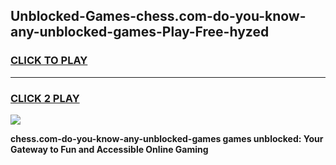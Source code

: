 
## Unblocked-Games-chess.com-do-you-know-any-unblocked-games-Play-Free-hyzed
<h3>
<a href="https://premium76.site?title=chess.com-do-you-know-any-unblocked-games&ref=10A">CLICK TO PLAY</a></h3>
<hr>

<h3>
<a href="https://premium76.site?title=chess.com-do-you-know-any-unblocked-games&ref=10A">CLICK 2 PLAY</a>
  
</h3>

<a href="https://premium76.site?title=chess.com-do-you-know-any-unblocked-games&ref=10A"><img src="https://clearcache.store/games.png"></a>


**chess.com-do-you-know-any-unblocked-games games unblocked: Your Gateway to Fun and Accessible Online Gaming**
